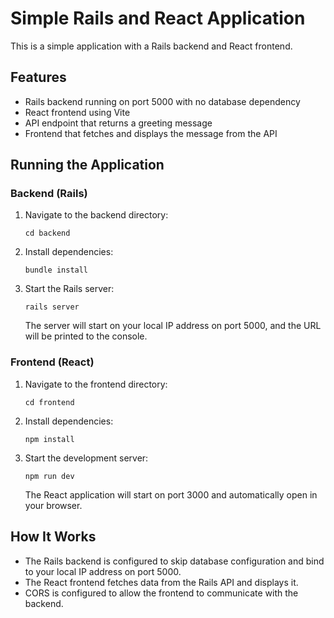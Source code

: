 # Simple Rails and React Application

This is a simple application with a Rails backend and React frontend.

## Features

- Rails backend running on port 5000 with no database dependency
- React frontend using Vite
- API endpoint that returns a greeting message
- Frontend that fetches and displays the message from the API

## Running the Application

### Backend (Rails)

1. Navigate to the backend directory:
   ```
   cd backend
   ```

2. Install dependencies:
   ```
   bundle install
   ```

3. Start the Rails server:
   ```
   rails server
   ```

   The server will start on your local IP address on port 5000, and the URL will be printed to the console.

### Frontend (React)

1. Navigate to the frontend directory:
   ```
   cd frontend
   ```

2. Install dependencies:
   ```
   npm install
   ```

3. Start the development server:
   ```
   npm run dev
   ```

   The React application will start on port 3000 and automatically open in your browser.

## How It Works

- The Rails backend is configured to skip database configuration and bind to your local IP address on port 5000.
- The React frontend fetches data from the Rails API and displays it.
- CORS is configured to allow the frontend to communicate with the backend.
